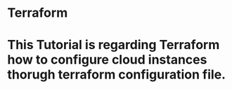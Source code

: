 # Terraform
# This Tutorial is regarding Terraform how to configure cloud instances thorugh terraform configuration file. 
